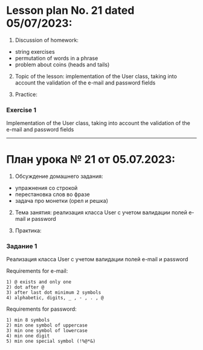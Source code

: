 # Lesson plan No. 21 dated 05/07/2023:

1. Discussion of homework:
- string exercises
- permutation of words in a phrase
- problem about coins (heads and tails)

2. Topic of the lesson:
   implementation of the User class, taking into account the validation of the e-mail and password fields

3. Practice:

### Exercise 1
Implementation of the User class, taking into account the validation of the e-mail and password fields


______________________

# План урока № 21 от 05.07.2023:

1. Обсуждение домашнего задания:
- упражнения со строкой
- перестановка слов во фразе
- задача про монетки (орел и решка)

2. Тема занятия:
реализация класса User с учетом валидации полей e-mail и password

3. Практика:

### Задание 1
Реализация класса User с учетом валидации полей e-mail и password

Requirements for e-mail:

    1) @ exists and only one
    2) dot after @ 
    3) after last dot minimum 2 symbols
    4) alphabetic, digits, _ , - , . , @

Requirements for password:

    1) min 8 symbols
    2) min one symbol of uppercase
    3) min one symbol of lowercase
    4) min one digit
    5) min one special symbol (!%@*&)